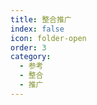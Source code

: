 ```yaml
---
title: 整合推广
index: false
icon: folder-open
order: 3
category:
  - 参考
  - 整合
  - 推广
---
```


<Catalog />
